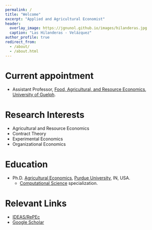 ```yaml
---
permalink: /
title: "Welcome"
excerpt: "Applied and Agricultural Economist"
header:
  overlay_image: https://jgnunol.github.io/images/hilanderas.jpg
  caption: "Las Hilanderas - Velázquez"
author_profile: true
redirect_from: 
  - /about/
  - /about.html
---
```


Current appointment
======
* Assistant Professor, [Food, Agricultural, and Resource Economics](https://www.uoguelph.ca/fare/), [University of Guelph](https://www.uoguelph.ca/).

Research Interests
======
* Agricultural and Resource Economics
* Contract Theory
* Experimental Economics
* Organizational Economics

Education
======
* Ph.D. [Agricultural Economics](https://ag.purdue.edu/agecon/Pages/default.aspx), [Purdue University](https://www.purdue.edu/), IN, USA.
  * [Computational Science](https://www.purdue.edu/gradschool/cigp/) specialization.
 
Relevant Links
======
* [IDEAS/RePEc](https://ideas.repec.org/e/pnu115.html)
* [Google Scholar](https://scholar.google.ca/citations?user=udjj4tsAAAAJ&hl=en)
